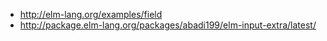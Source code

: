 - http://elm-lang.org/examples/field
- http://package.elm-lang.org/packages/abadi199/elm-input-extra/latest/
